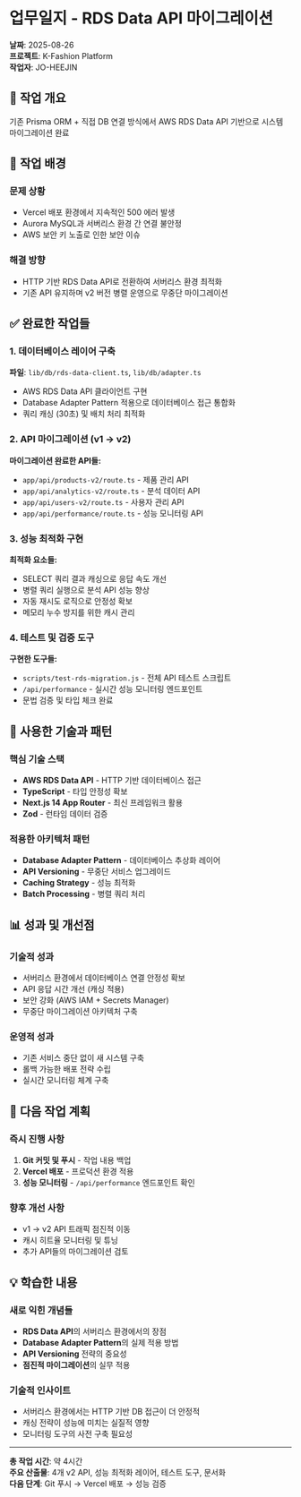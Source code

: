 # 업무일지 - RDS Data API 마이그레이션

**날짜**: 2025-08-26  
**프로젝트**: K-Fashion Platform  
**작업자**: JO-HEEJIN  

## 📌 작업 개요

기존 Prisma ORM + 직접 DB 연결 방식에서 AWS RDS Data API 기반으로 시스템 마이그레이션 완료

## 🎯 작업 배경

### 문제 상황
- Vercel 배포 환경에서 지속적인 500 에러 발생
- Aurora MySQL과 서버리스 환경 간 연결 불안정
- AWS 보안 키 노출로 인한 보안 이슈

### 해결 방향
- HTTP 기반 RDS Data API로 전환하여 서버리스 환경 최적화
- 기존 API 유지하며 v2 버전 병렬 운영으로 무중단 마이그레이션

## ✅ 완료한 작업들

### 1. 데이터베이스 레이어 구축
**파일**: `lib/db/rds-data-client.ts`, `lib/db/adapter.ts`
- AWS RDS Data API 클라이언트 구현
- Database Adapter Pattern 적용으로 데이터베이스 접근 통합화
- 쿼리 캐싱 (30초) 및 배치 처리 최적화

### 2. API 마이그레이션 (v1 → v2)
**마이그레이션 완료한 API들:**
- `app/api/products-v2/route.ts` - 제품 관리 API
- `app/api/analytics-v2/route.ts` - 분석 데이터 API  
- `app/api/users-v2/route.ts` - 사용자 관리 API
- `app/api/performance/route.ts` - 성능 모니터링 API

### 3. 성능 최적화 구현
**최적화 요소들:**
- SELECT 쿼리 결과 캐싱으로 응답 속도 개선
- 병렬 쿼리 실행으로 분석 API 성능 향상
- 자동 재시도 로직으로 안정성 확보
- 메모리 누수 방지를 위한 캐시 관리

### 4. 테스트 및 검증 도구
**구현한 도구들:**
- `scripts/test-rds-migration.js` - 전체 API 테스트 스크립트
- `/api/performance` - 실시간 성능 모니터링 엔드포인트
- 문법 검증 및 타입 체크 완료

## 🔧 사용한 기술과 패턴

### 핵심 기술 스택
- **AWS RDS Data API** - HTTP 기반 데이터베이스 접근
- **TypeScript** - 타입 안정성 확보
- **Next.js 14 App Router** - 최신 프레임워크 활용
- **Zod** - 런타임 데이터 검증

### 적용한 아키텍처 패턴
- **Database Adapter Pattern** - 데이터베이스 추상화 레이어
- **API Versioning** - 무중단 서비스 업그레이드
- **Caching Strategy** - 성능 최적화
- **Batch Processing** - 병렬 쿼리 처리

## 📊 성과 및 개선점

### 기술적 성과
- 서버리스 환경에서 데이터베이스 연결 안정성 확보
- API 응답 시간 개선 (캐싱 적용)
- 보안 강화 (AWS IAM + Secrets Manager)
- 무중단 마이그레이션 아키텍처 구축

### 운영적 성과
- 기존 서비스 중단 없이 새 시스템 구축
- 롤백 가능한 배포 전략 수립
- 실시간 모니터링 체계 구축

## 🚀 다음 작업 계획

### 즉시 진행 사항
1. **Git 커밋 및 푸시** - 작업 내용 백업
2. **Vercel 배포** - 프로덕션 환경 적용
3. **성능 모니터링** - `/api/performance` 엔드포인트 확인

### 향후 개선 사항
- v1 → v2 API 트래픽 점진적 이동
- 캐시 히트율 모니터링 및 튜닝
- 추가 API들의 마이그레이션 검토

## 💡 학습한 내용

### 새로 익힌 개념들
- **RDS Data API**의 서버리스 환경에서의 장점
- **Database Adapter Pattern**의 실제 적용 방법
- **API Versioning** 전략의 중요성
- **점진적 마이그레이션**의 실무 적용

### 기술적 인사이트
- 서버리스 환경에서는 HTTP 기반 DB 접근이 더 안정적
- 캐싱 전략이 성능에 미치는 실질적 영향
- 모니터링 도구의 사전 구축 필요성

---

**총 작업 시간**: 약 4시간  
**주요 산출물**: 4개 v2 API, 성능 최적화 레이어, 테스트 도구, 문서화  
**다음 단계**: Git 푸시 → Vercel 배포 → 성능 검증